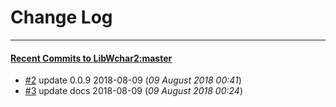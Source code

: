 
# Change Log
----------

#### [Recent Commits to LibWchar2:master](https://github.com/ClnViewer/LibWchar2/commits/master.atom)

- [#2](https://github.com/ClnViewer/LibWchar2/commit/d85e1479f9b2738cc5f7f812c222ef48e0689d03)  	update 0.0.9 2018-08-09 (*09 August 2018 00:41*)
- [#3](https://github.com/ClnViewer/LibWchar2/commit/207fa093e2d5435e7e1cf433ae498c48bda0e3d5)  	update docs 2018-08-09 (*09 August 2018 00:24*)
